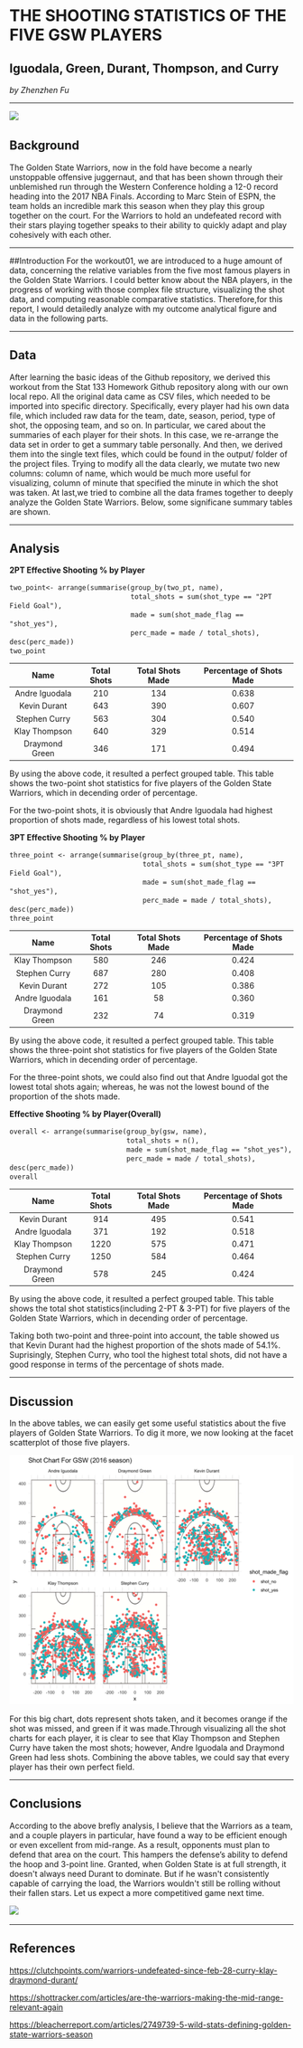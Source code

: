 # THE SHOOTING STATISTICS OF THE FIVE GSW PLAYERS

## Iguodala, Green, Durant, Thompson, and Curry
*by Zhenzhen Fu*  

***
![](https://clutchpoints.com/wp-content/uploads/2017/01/Stephen-Curry-Draymond-Green-Kevin-Durant-Klay-Thompson-Andre-Iguodala-warriors.jpg)  

## Background
The Golden State Warriors, now in the fold have become a nearly unstoppable offensive juggernaut, and that has been shown through their unblemished run through the Western Conference holding a 12-0 record heading into the 2017 NBA Finals. According to Marc Stein of ESPN, the team holds an incredible mark this season when they play this group together on the court. For the Warriors to hold an undefeated record with their stars playing together speaks to their ability to quickly adapt and play cohesively with each other.  

*** 

##Introduction
For the workout01, we are introduced to a huge amount of data, concerning the relative variables from the five most famous players in the Golden State Warriors. I could better know about the NBA players, in the progress of working with those complex file structure, visualizing the shot data, and computing reasonable comparative statistics. Therefore,for this report, I would detailedly analyze with my outcome analytical figure and data in the following parts.  

***  

## Data

After learning the basic ideas of the Github repository, we derived this workout from the Stat 133 Homework Github repository along with our own local repo. All the original data came as CSV files, which needed to be imported into specific directory. Specifically, every player had his own data file, which included raw data for the team, date, season, period, type of shot, the opposing team, and so on. In particular, we cared about the summaries of each player for their shots. In this case, we re-arrange the data set in order to get a summary table personally. And then, we derived them into the single text files, which could be found in the output/ folder of the project files. Trying to modify all the data clearly, we mutate two new columns: column of name, which would be much more useful for visualizing, column of minute that specified the minute in which the shot was taken. At last,we tried to combine all the data frames together to deeply analyze the Golden State Warriors. Below, some significane summary tables are shown.  

***

## Analysis

__2PT Effective Shooting % by Player__
```
two_point<- arrange(summarise(group_by(two_pt, name),
                              total_shots = sum(shot_type == "2PT Field Goal"),
                              made = sum(shot_made_flag == "shot_yes"),
                              perc_made = made / total_shots), desc(perc_made))
two_point
```
|      Name      |   Total Shots     |   Total Shots Made   | Percentage of Shots Made |
|:--------------:|:-----------------:|:--------------------:|:------------------------:|
| Andre Iguodala |        210        |          134         |           0.638          |
|  Kevin Durant  |        643        |          390         |           0.607          |
|  Stephen Curry |        563        |          304         |           0.540          |
|  Klay Thompson |        640        |          329         |           0.514          |
| Draymond Green |        346        |          171         |           0.494          |

By using the above code, it resulted a perfect grouped table. This table shows the two-point shot statistics for five players of the Golden State Warriors, which in decending order of percentage.

For the two-point shots, it is obviously that Andre Iguodala had highest proportion of shots made, regardless of his lowest total shots.

__3PT Effective Shooting % by Player__
```
three_point <- arrange(summarise(group_by(three_pt, name), 
                                 total_shots = sum(shot_type == "3PT Field Goal"),
                                 made = sum(shot_made_flag == "shot_yes"),
                                 perc_made = made / total_shots), desc(perc_made))
three_point
```
|      Name      |   Total Shots     |   Total Shots Made   | Percentage of Shots Made |
|:--------------:|:-----------------:|:--------------------:|:------------------------:|
|  Klay Thompson |        580        |          246         |           0.424          |
|  Stephen Curry |        687        |          280         |           0.408          |
|  Kevin Durant  |        272        |          105         |           0.386          |
| Andre Iguodala |        161        |           58         |           0.360          |
| Draymond Green |        232        |           74         |           0.319          |

By using the above code, it resulted a perfect grouped table. This table shows the three-point shot statistics for five players of the Golden State Warriors, which in decending order of percentage.

For the three-point shots, we could also find out that Andre Iguodal got the lowest total shots again; whereas, he was not the lowest bound of the proportion of the shots made. 

__Effective Shooting % by Player(Overall)__
```
overall <- arrange(summarise(group_by(gsw, name), 
                             total_shots = n(),
                             made = sum(shot_made_flag == "shot_yes"),
                             perc_made = made / total_shots), desc(perc_made))
overall
```
|      Name      |   Total Shots     |   Total Shots Made   | Percentage of Shots Made |
|:--------------:|:-----------------:|:--------------------:|:------------------------:|
|  Kevin Durant  |         914       |          495         |           0.541          |
| Andre Iguodala |         371       |          192         |           0.518          |
|  Klay Thompson |        1220       |          575         |           0.471          |
|  Stephen Curry |        1250       |          584         |           0.464          |
| Draymond Green |         578       |          245         |           0.424          |

By using the above code, it resulted a perfect grouped table. This table shows the total shot statistics(including 2-PT & 3-PT) for five players of the Golden State Warriors, which in decending order of percentage.

Taking both two-point and three-point into account, the table showed us that Kevin Durant had the highest proportion of the shots made of 54.1%. Suprisingly, Stephen Curry, who tool the highest total shots, did not have a good response in terms of the percentage of shots made.

***

## Discussion

In the above tables, we can easily get some useful statistics about the five players of Golden State Warriors. To dig it more, we now looking at the facet scatterplot of those five players.

![](../images/gsw-shot-charts.png)

For this big chart, dots represent shots taken, and it becomes orange if the shot was missed, and green if it was made.Through visualizing all the shot charts for each player, it is clear to see that Klay Thompson and Stephen Curry have taken the most shots; however, Andre Iguodala and Draymond Green had less shots. Combining the above tables, we could say that every player has their own perfect field. 

***

## Conclusions

According to the above brefly analysis, I believe that the Warriors as a team, and a couple players in particular, have found a way to be efficient enough or even excellent from mid-range. As a result, opponents must plan to defend that area on the court. This hampers the defense’s ability to defend the hoop and 3-point line. Granted, when Golden State is at full strength, it doesn't always need Durant to dominate. But if he wasn't consistently capable of carrying the load, the Warriors wouldn't still be rolling without their fallen stars. Let us expect a more competitived game next time.


![](https://clutchpoints.com/wp-content/uploads/2018/05/The-Hamptons-Five.jpg)

***

## References

<https://clutchpoints.com/warriors-undefeated-since-feb-28-curry-klay-draymond-durant/>

<https://shottracker.com/articles/are-the-warriors-making-the-mid-range-relevant-again>

<https://bleacherreport.com/articles/2749739-5-wild-stats-defining-golden-state-warriors-season>
